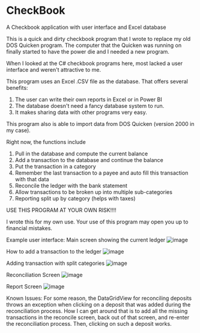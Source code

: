 # CheckBook
A Checkbook application with user interface and Excel database

This is a quick and dirty checkbook program that I wrote to replace my old DOS Quicken program. 
The computer that the Quicken was running on finally started to have the power die and I needed a new program.

When I looked at the C# checkbook programs here, most lacked a user interface and weren't attractive to me.

This program uses an Excel .CSV file as the database. That offers several benefits:
1. The user can write their own reports in Excel or in Power BI
2. The database doesn't need a fancy database system to run.
3. It makes sharing data with other programs very easy.

This program also is able to import data from DOS Quicken (version 2000 in my case).

Right now, the functions include

1. Pull in the database and compute the current balance
2. Add a transaction to the database and continue the balance
3. Put the transaction in a category
4. Remember the last transaction to a payee and auto fill this transaction with that data
5. Reconcile the ledger with the bank statement
6. Allow transactions to be broken up into multiple sub-categories
7. Reporting split up by category (helps with taxes)

USE THIS PROGRAM AT YOUR OWN RISK!!!!

I wrote this for my own use. Your use of this program may open you up to financial mistakes. 

Example user interface:
Main screen showing the current ledger
![image](https://user-images.githubusercontent.com/16313413/148289799-2ee31a4e-3716-427e-a476-a48de4d989ae.png)


How to add a transaction to the ledger
![image](https://user-images.githubusercontent.com/16313413/148289915-dbdbdfb3-d32e-4a8d-8388-3ca0efe34b79.png)

Adding transaction with split categories
![image](https://user-images.githubusercontent.com/16313413/148290187-6b649b32-6cf8-40a4-9076-4132da489dc7.png)


Reconciliation Screen
![image](https://user-images.githubusercontent.com/16313413/148290242-5756d0a2-ea86-4186-a0d0-0bb1c4acd42e.png)

Report Screen
![image](https://user-images.githubusercontent.com/16313413/148290293-4edd553a-dde7-4e04-82fc-ebc371f8693a.png)



Known Issues:
For some reason, the DataGridView for reconciling deposits throws an exception when clicking on a deposit that was 
added during the reconciliation process. How I can get around that is to add all the missing transactions in the 
reconcile screen, back out of that screen, and re-enter the reconciliation process. Then, clicking on such a deposit works.
